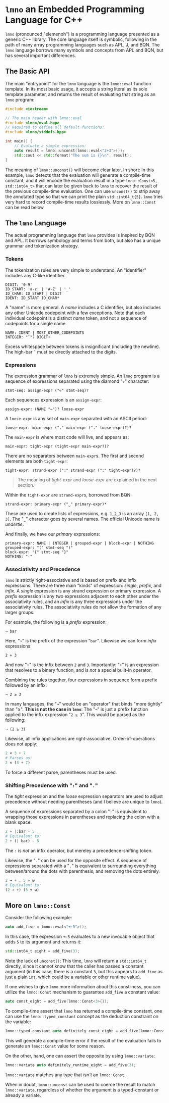 # `lmno` an Embedded Programming Language for C++

`lmno` (pronounced "elemenoh") is a programming language presented as a generic
C++ library. The core language itself is symbolic, following in the path of many
array programming languages such as APL, J, and BQN. The `lmno` language borrows
many symbols and concepts from APL and BQN, but has several important
differences.


<!-- ## Using `lmno`

At time of writing, there are no ready-made packages for `lmno` that can be
easily downloaded and integrated into another project. Besides that, `lmno` is
very experimental and is undergoing a lot of frequent significant changes. To
experiment with `lmno`, one can download the source repository and build and
experiment with it using [`bpt`](https://bpt.pizza/). -->


## The Basic API

The main "entrypoint" for the `lmno` language is the `lmno::eval` function
template. In its most basic usage, it accepts a string literal as its sole
template parameter, and returns the result of evaluating that string as an
`lmno` program:

```c++
#include <iostream>

// The main header with lmno::eval
#include <lmno/eval.hpp>
// Required to define all default functions:
#include <lmno/stddefs.hpp>

int main() {
    // Evaluate a simple expression:
    auto result = lmno::unconst(lmno::eval<"2+3">());
    std::cout << std::format("The sum is {}\n", result);
}
```

The meaning of `lmno::unconst()` will become clear later. In short: In this
example, `lmno` detects that the evaluation will generate a compile-time
constant, and it will encode the evaluation result in a type
`lmno::Const<5, std::int64_t>` that can later be given back to `lmno` to recover
the result of the previous compile-time evaluation. One can use `unconst()` to
strip away the annotated type so that we can print the plain `std::int64_t{5}`.
`lmno` tries very hard to record compile-time results losslessly. More on `lmno::Const` can be read below


## The `lmno` Language

The actual programming language that `lmno` provides is inspired by BQN and APL.
It borrows symbology and terms from both, but also has a unique grammar and
tokenization strategy.


### Tokens

The tokenization rules are very simple to understand. An "identifier" includes
any C-like identifier.

```ebnf
DIGIT: '0-9'
ID_START: 'a-z' | 'A-Z' | '_'
ID_CHAR: ID_START | DIGIT
IDENT: ID_START ID_CHAR*
```

A "name" is more general. A *name* includes a C identifier, but also includes
any other Unicode codepoint with a few exceptions. Note that each individual codepoint is a
distinct *name* token, and not a sequence of codepoints for a single name.

```ebnf
NAME: IDENT | MOST_OTHER_CODEPOINTS
INTEGER: "¯"? DIGIT+
```

Excess whitespace between tokens is insignificant (including the newline). The
high-bar `¯` must be directly attached to the digits.


### Expressions

The expression grammar of `lmno` is extremely simple. An `lmno` program is a
sequence of expressions separated using the diamond "`⋄`" character:

```ebnf
stmt-seq: assign-expr ("⋄" stmt-seq)?
```

Each sequences expression is an `assign-expr`:

```ebnf
assign-expr: (NAME "←")? loose-expr
```

A `loose-expr` is any set of `main-expr` separated with an ASCII period:

```ebnf
loose-expr: main-expr ("." main-expr ("." loose-expr)?)?
```

The `main-expr` is where most code will live, and appears as:

```ebnf
main-expr: tight-expr (tight-expr main-expr?)?
```

There are no separators between `main-expr`s. The first and second elements are
both `tight-expr`:

```ebnf
tight-expr: strand-expr (":" strand-expr (":" tight-expr)?)?
```

> The meaning of *tight-expr* and *loose-expr* are explained in the next
> section.

Within the `tight-expr` are `strand-expr`s, borrowed from BQN:

```ebnf
strand-expr: primary-expr ("‿" primary-expr)*
```

These are used to create lists of expressions, e.g. `1‿2‿3` is an array
`[1, 2, 3]`. The "`‿`" character goes by several names. The official Unicode
name is *undertie*.

And finally, we have our *primary* expressions:

```ebnf
primary-expr: NAME | INTEGER | grouped-expr | block-expr | NOTHING
grouped-expr: "(" stmt-seq ")"
block-expr: "{" stmt-seq "}"
NOTHING: "·"
```


### Associativity and Precedence

`lmno` is strictly right-associative and is based on prefix and infix
expressions. There are three main "kinds" of expression: *single*, *prefix*, and
*infix*. A *single* expression is any strand expression or primary expression. A
*prefix* expression is any two expressions adjacent to each other under the
associativity rules, and an *infix* is any three expressions under the
associativity rules. The associativity rules do not allow the formation of any
larger groups.

For example, the following is a *prefix* expression:

```apl
¬ bar
```

Here, "`¬`" is the prefix of the expression "`bar`". Likewise we can form
*infix* expressions:

```apl
2 + 3
```

And now "`+`" is the infix between `2` and `3`. Importantly: "`+`" is an
expression that resolves to a binary function, and is *not* a special built-in
operator.

Combining the rules together, four expressions in sequence form a prefix
followed by an infix:

```apl
¬ 2 ≥ 3
```

In many languages, the "`¬`" would be an "operator" that binds "more tightly"
than "≥". **This is not the case in `lmno`**: The "`¬`" is just a prefix
function applied to the infix expression "`2 ≥ 3`". This would be parsed as the
following:

```apl
¬ (2 ≥ 3)
```

Likewise, all infix applications are right-associative. Order-of-operations does
not apply:

```py
2 × 3 + 7
# Parses as:
2 × (3 + 7)
```

To force a different parse, parentheses must be used.


### Shifting Precedence with "`:`" and "`.`"

The *tight* expression and the *loose* expression separators are used to adjust
precedence without needing parentheses (and I believe are unique to `lmno`).

A sequence of expressions separated by a colon "`:`" is equivalent to wrapping
those expressions in parentheses and replacing the colon with a blank space.

```py
2 + |:bar - 5
# Equivalent to:
2 + (| bar) - 5
```

The `:` is *not* an infix operator, but mereley a precedence-shifting token.

Likewise, the "`.`" can be used for the opposite effect. A sequence of
expressions separated with a "`.`" is equivalent to surrounding everything
between/around the dots with parenthesis, and removing the dots entirely.

```py
2 ⊸ + . 5 ÷ ω
# Equivalent to:
(2 ⊸ +) (5 ÷ ω)
```


## More on `lmno::Const`

Consider the following example:

```c++
auto add_five = lmno::eval<"+⟜5">();
```

In this case, the expression `+⟜5` evaluates to a new invocable object that adds
`5` to its argument and returns it:

```c++
std::int64_t eight = add_five(3);
```

Note the lack of `unconst()`: This time, `lmno` will return a `std::int64_t`
directly, since it cannot know that the caller has passed a constant argument
(in this case, there *is* a constant `3`, but this appears to `add_five` as just
a plain `int`, which could be a variable or other runtime value).

If one wishes to give `lmno` more information about this const-ness, you can utilize the `lmno::Const` mechanism to guarantee `add_five` a constant value:

```c++
auto const_eight = add_five(lmno::Const<3>{});
```

To compile-time assert that `lmno` has returned a compile-time constant, one can
use the `lmno::typed_constant` concept as the deduction constraint on the
variable:

```c++
lmno::typed_constant auto definitely_const_eight = add_five(lmno::Const<3>{});
```

This will generate a compile-time error if the result of the evaluation fails to
generate an `lmno::Const` value for some reason.

On the other, hand, one can assert the opposite by using `lmno::variate`:

```c++
lmno::variate auto definitely_runtime_eight = add_five(3);
```

`lmno::variate` matches any type that *isn't* an `lmno::Const`.

When in doubt, `lmno::unconst` can be used to coerce the result to match
`lmno::variate`, regardless of whether the argument is a typed-constant or
already a variate.
